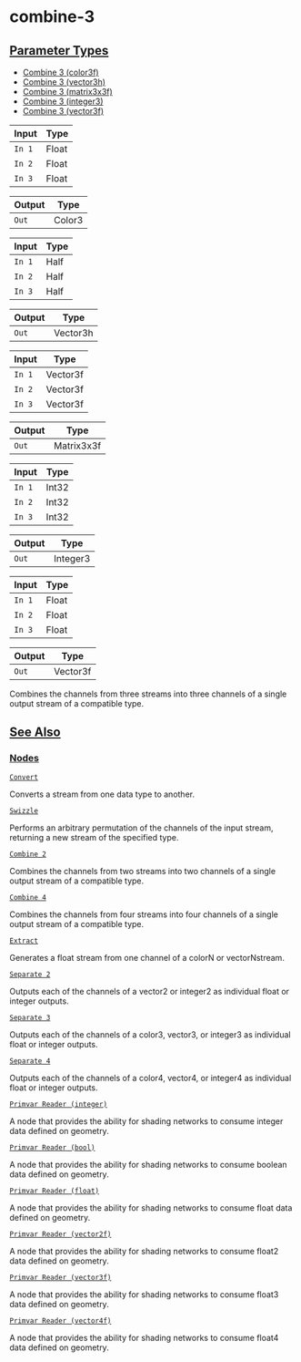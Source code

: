 # combine-3


[Parameter Types](/documentation/shadergraph/data/combine-3#Parameter-Types)
----------------------------------------------------------------------------

* [Combine 3 (color3f)](#)
* [Combine 3 (vector3h)](#)
* [Combine 3 (matrix3x3f)](#)
* [Combine 3 (integer3)](#)
* [Combine 3 (vector3f)](#)

| Input | Type |
| --- | --- |
| `In 1` | Float |
| `In 2` | Float |
| `In 3` | Float |

| Output | Type |
| --- | --- |
| `Out` | Color3 |

| Input | Type |
| --- | --- |
| `In 1` | Half |
| `In 2` | Half |
| `In 3` | Half |

| Output | Type |
| --- | --- |
| `Out` | Vector3h |

| Input | Type |
| --- | --- |
| `In 1` | Vector3f |
| `In 2` | Vector3f |
| `In 3` | Vector3f |

| Output | Type |
| --- | --- |
| `Out` | Matrix3x3f |

| Input | Type |
| --- | --- |
| `In 1` | Int32 |
| `In 2` | Int32 |
| `In 3` | Int32 |

| Output | Type |
| --- | --- |
| `Out` | Integer3 |

| Input | Type |
| --- | --- |
| `In 1` | Float |
| `In 2` | Float |
| `In 3` | Float |

| Output | Type |
| --- | --- |
| `Out` | Vector3f |

 Combines the channels from three streams into three channels of a single output stream of a compatible type.

[See Also](/documentation/shadergraph/data/combine-3#see-also)
--------------------------------------------------------------

### [Nodes](/documentation/shadergraph/data/combine-3#nodes)

[`Convert`](/documentation/shadergraph/data/convert)

 Converts a stream from one data type to another.
 

[`Swizzle`](/documentation/shadergraph/data/swizzle)

 Performs an arbitrary permutation of the channels of the input stream, returning a new stream of the specified type.
 

[`Combine 2`](/documentation/shadergraph/data/combine-2)

 Combines the channels from two streams into two channels of a single output stream of a compatible type.
 

[`Combine 4`](/documentation/shadergraph/data/combine-4)

 Combines the channels from four streams into four channels of a single output stream of a compatible type.
 

[`Extract`](/documentation/shadergraph/data/extract)

 Generates a float stream from one channel of a color​N o​r vector​N ​stream.
 

[`Separate 2`](/documentation/shadergraph/data/separate-2)

 Outputs each of the channels of a vector2 or integer2 as individual float or integer outputs.
 

[`Separate 3`](/documentation/shadergraph/data/separate-3)

 Outputs each of the channels of a color3, vector3, or integer3 as individual float or integer outputs.
 

[`Separate 4`](/documentation/shadergraph/data/separate-4)

 Outputs each of the channels of a color4, vector4, or integer4 as individual float or integer outputs.
 

[`Primvar Reader (integer)`](/documentation/shadergraph/data/primvar-reader-(integer))

 A node that provides the ability for shading networks to consume integer data defined on geometry.
 

[`Primvar Reader (bool)`](/documentation/shadergraph/data/primvar-reader-(bool))

 A node that provides the ability for shading networks to consume boolean data defined on geometry.
 

[`Primvar Reader (float)`](/documentation/shadergraph/data/primvar-reader-(float))

 A node that provides the ability for shading networks to consume float data defined on geometry.
 

[`Primvar Reader (vector2f)`](/documentation/shadergraph/data/primvar-reader-(vector2f))

 A node that provides the ability for shading networks to consume float2 data defined on geometry.
 

[`Primvar Reader (vector3f)`](/documentation/shadergraph/data/primvar-reader-(vector3f))

 A node that provides the ability for shading networks to consume float3 data defined on geometry.
 

[`Primvar Reader (vector4f)`](/documentation/shadergraph/data/primvar-reader-(vector4f))

 A node that provides the ability for shading networks to consume float4 data defined on geometry.
 

